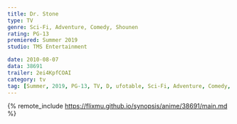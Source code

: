 ```yaml
---
title: Dr. Stone
type: TV
genre: Sci-Fi, Adventure, Comedy, Shounen
rating: PG-13
premiered: Summer 2019
studio: TMS Entertainment

date: 2010-08-07
data: 38691
trailer: 2ei4KpfCOAI
category: tv
tag: [Summer, 2019, PG-13, TV, D, ufotable, Sci-Fi, Adventure, Comedy, Shounen]
---
```

{% remote_include https://flixmu.github.io/synopsis/anime/38691/main.md %}
